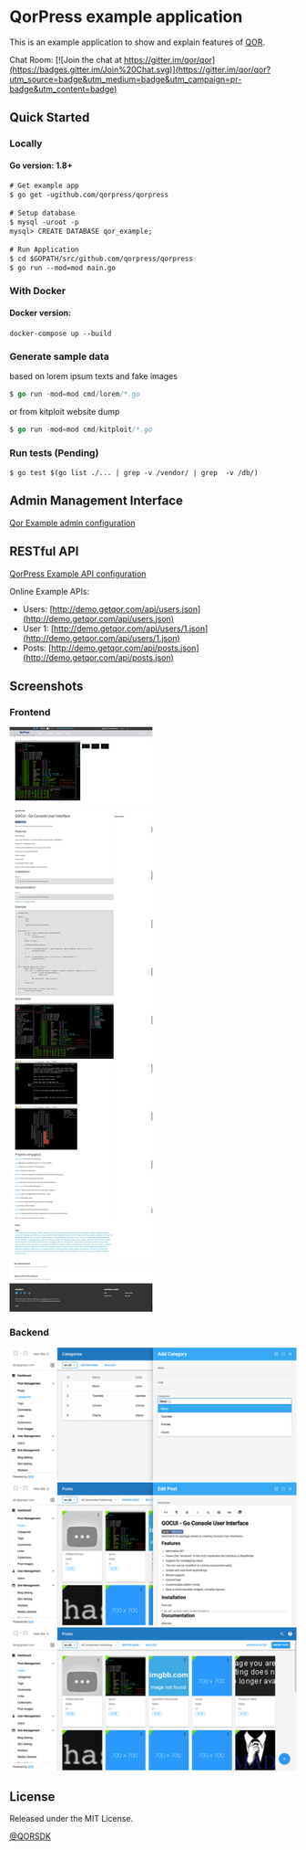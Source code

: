 # QorPress example application

This is an example application to show and explain features of [QOR](http://getqor.com).

Chat Room: [![Join the chat at https://gitter.im/qor/qor](https://badges.gitter.im/Join%20Chat.svg)](https://gitter.im/qor/qor?utm_source=badge&utm_medium=badge&utm_campaign=pr-badge&utm_content=badge)

## Quick Started

### Locally

#### Go version: 1.8+

```shell
# Get example app
$ go get -ugithub.com/qorpress/qorpress

# Setup database
$ mysql -uroot -p
mysql> CREATE DATABASE qor_example;

# Run Application
$ cd $GOPATH/src/github.com/qorpress/qorpress
$ go run --mod=mod main.go
```

### With Docker

#### Docker version: 

```shell
docker-compose up --build
```

### Generate sample data

based on lorem ipsum texts and fake images
```go
$ go run -mod=mod cmd/lorem/*.go
```

or from kitploit website dump

```go
$ go run -mod=mod cmd/kitploit/*.go
```

### Run tests (Pending)

```
$ go test $(go list ./... | grep -v /vendor/ | grep  -v /db/)
```

## Admin Management Interface

[Qor Example admin configuration](https://github.com/qorpress/qorpress/blob/master/config/admin/admin.go)

## RESTful API

[QorPress Example API configuration](https://github.com/qorpress/qorpress/blob/master/config/api/api.go)

Online Example APIs:

* Users: [http://demo.getqor.com/api/users.json](http://demo.getqor.com/api/users.json)
* User 1: [http://demo.getqor.com/api/users/1.json](http://demo.getqor.com/api/users/1.json)
* Posts: [http://demo.getqor.com/api/posts.json](http://demo.getqor.com/api/posts.json)

## Screenshots

### Frontend
![alt text](docs/screenshots/frontend-post_page.png "post page")

### Backend
![alt text](docs/screenshots/backend-categories.png "backend categories")
![alt text](docs/screenshots/backend-edit_posts.png "backend edit posts")
![alt text](docs/screenshots/backend-list_posts.png "backend list posts")

## License

Released under the MIT License.

[@QORSDK](https://twitter.com/qorsdk)
